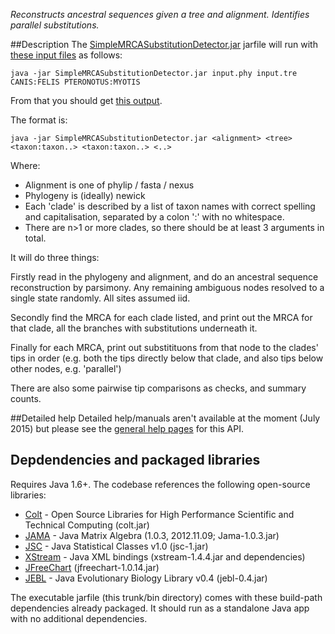 _Reconstructs ancestral sequences given a tree and alignment. Identifies parallel substitutions._

##Description
The [SimpleMRCASubstitutionDetector.jar](https://github.com/lonelyjoeparker/qmul-genome-convergence-pipeline/blob/master/trunk/bin/SimpleMRCASubstitutionDetector.jar) jarfile will run with [these input files](https://github.com/lonelyjoeparker/qmul-genome-convergence-pipeline/blob/master/trunk/examples/) as follows:

`java -jar SimpleMRCASubstitutionDetector.jar input.phy input.tre CANIS:FELIS PTERONOTUS:MYOTIS`

From that you should get [this output](https://github.com/lonelyjoeparker/qmul-genome-convergence-pipeline/blob/master/trunk/examples/output_SimpleMRCASubstitutionDetector.txt).



The format is:

`java -jar SimpleMRCASubstitutionDetector.jar <alignment> <tree> <taxon:taxon..> <taxon:taxon..> <..>`

Where:
 * Alignment is one of phylip / fasta  / nexus
 * Phylogeny is (ideally) newick 
 * Each 'clade' is described by a list of taxon names with correct spelling and capitalisation, separated by a colon ':' with no whitespace.
 * There are n>1 or more clades, so there should be at least 3 arguments in total.

It will do three things:

Firstly read in the phylogeny and alignment, and do an ancestral sequence reconstruction by parsimony. Any remaining ambiguous nodes resolved to a single state randomly. All sites assumed iid.

Secondly find the MRCA for each clade listed, and print out the MRCA for that clade, all the branches with substitutions underneath it.

Finally for each MRCA, print out substitituons from that node to the clades' tips in order (e.g. both the tips directly below that clade, and also tips below other nodes, e.g. 'parallel')

There are also some pairwise tip comparisons as checks, and summary counts. 

##Detailed help
Detailed help/manuals aren't available at the moment (July 2015) but please see the [general help pages](https://github.com/lonelyjoeparker/qmul-genome-convergence-pipeline/blob/master/trunk/bin/README.md#help) for this API.

## Depdendencies and packaged libraries

 Requires Java 1.6+. 
The codebase references the following open-source libraries:                 
* [Colt](https://dst.lbl.gov/ACSSoftware/colt/) - Open Source Libraries for High Performance Scientific and Technical Computing (colt.jar)
* [JAMA](http://math.nist.gov/javanumerics/jama/) - Java Matrix Algebra (1.0.3, 2012.11.09; Jama-1.0.3.jar)
* [JSC](http://www.jsc.nildram.co.uk/) - Java Statistical Classes v1.0 (jsc-1.jar)
* [XStream](http://x-stream.github.io/) - Java XML bindings (xstream-1.4.4.jar and dependencies)
* [JFreeChart](http://www.jfree.org/jfreechart/) (jfreechart-1.0.14.jar)
* [JEBL](http://sourceforge.net/projects/jebl/) - Java Evolutionary Biology Library v0.4 (jebl-0.4.jar)

The executable jarfile (this trunk/bin directory) comes with these build-path dependencies already packaged. It should run as a standalone Java app with no additional dependencies.


